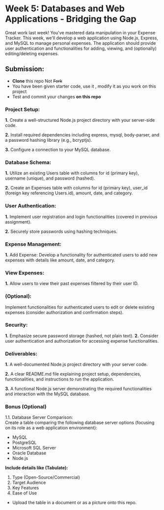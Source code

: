 # Week 5: Databases and Web Applications - Bridging the Gap 

Great work last week! You've mastered data manipulation in your Expense Tracker. This week, we'll develop a web application using Node.js, Express, and MySQL to manage personal expenses. The application should provide user authentication and functionalities for adding, viewing, and (optionally) editing/deleting expenses.

## Submission: 
* **Clone** this repo Not ~~Fork~~
* You have been given starter code, use it , modify it as you work on this project
* Test and commit your changes **on this repo**

### Project Setup:
**1.** Create a well-structured Node.js project directory with your server-side code.

**2.** Install required dependencies including express, mysql, body-parser, and a password hashing library (e.g., bcryptjs).

**3.** Configure a connection to your MySQL database.

### Database Schema:
**1.** Utilize an existing Users table with columns for id (primary key), username (unique), and password (hashed).

**2.** Create an Expenses table with columns for id (primary key), user_id (foreign key referencing Users.id), amount, date, and category.

### User Authentication:
**1.** Implement user registration and login functionalities (covered in previous assignment).

**2.** Securely store passwords using hashing techniques.

### Expense Management:
**1.** Add Expense: Develop a functionality for authenticated users to add new expenses with details like amount, date, and category.

### View Expenses: 
**1.** Allow users to view their past expenses filtered by their user ID.

### (Optional): 
Implement functionalities for authenticated users to edit or delete existing expenses (consider authorization and confirmation steps).

### Security:
**1.** Emphasize secure password storage (hashed, not plain text).
**2.** Consider user authentication and authorization for accessing expense functionalities.

### Deliverables:

**1.** A well-documented Node.js project directory with your server code.

**2.** A clear README.md file explaining project setup, dependencies, functionalities, and instructions to run the application.

**3.** A functional Node.js server demonstrating the required functionalities and interaction with the MySQL database.

### Bonus (Optional)

1.1. Database Server Comparison:  
Create a table comparing the following database server options (focusing on its role as a web application environment): 
* MySQL
* PostgreSQL
* Microsoft SQL Server
* Oracle Database
* Node.js 

**Include details like (Tabulate):**

1. Type (Open-Source/Commercial)
2. Target Audience
3. Key Features
4. Ease of Use

* Upload the table in a document or as a picture onto this repo. 
